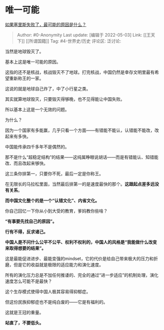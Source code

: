 # 唯一可能
[如果塞里斯失败了，最可能的原因是什么？](https://www.zhihu.com/question/531141086/answer/2468087575)

> Author: #0-Anonymity
> Last update: [编辑于 2022-05-03]
> Link: [[王天下]] [[所谓国籍]]
> Tag: #4-世界史/历史
> 评论区:
> 泛讨论:

当然是地球毁灭了。

基本上这是唯一可能的原因。

这指的还不是核战，核战毁灭不了地球。打完核战，中国仍然是幸存文明里最有希望重新称王的一家。

这说的就是地球自己炸了，中了小行星之类。

其实就算地球毁灭，只要毁灭得够晚，也不见得能让中国失败。

所以基本上这是一个无效的问题。

为什么？

因为一个国家有多能赢，几乎只看一个方面——有错能不能认，认错能不能改，改起来有多快。

中国能传承四千多年不是偶然的。

那不是什么“超稳定结构”的结果——这纯属睁眼说胡话——而是有错能认、知错能改、而且改起来够快。

这三条你排第一，只要你不死，最后一定是你称王。

在无限长的马拉松里面，当然最后排第一的是速度最快的那个。**这跟起点差多远没有关系**。

**而中国文化整个的是一个“认错文化”、内省文化。**

你自己回忆一下你从小到大受的教育，爹妈教你些啥？

**“有事要先找自己的原因”。**

**行有不得，反求诸己。**

**中国人是不问什么公平不公平、权利不权利的，中国人的风格是“我能做什么改变来取得想要的结果”。**

这是最能促进进步、最能变强的mindset，它的代价是给自己带来极大的压力和折磨，但是它的收益就是极限的适应能力和演化速度。

所有的演化压力总是不加任何推诿的、完全的通过“进一步适应”的机制处理，演化速度怎么可能不是最快？

这个生存模式使得中国人极其容易得抑郁症。

但这份民族抑郁症也不是纯白废的——它是有福利的。

这就是王冠的重量。

**站直了，不要低头。**
